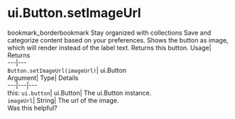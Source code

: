  
#  ui.Button.setImageUrl 
bookmark_borderbookmark Stay organized with collections  Save and categorize content based on your preferences.
Shows the button as image, which will render instead of the label text. 
Returns this button.
Usage| Returns  
---|---  
`Button.setImageUrl(imageUrl)`| ui.Button  
Argument| Type| Details  
---|---|---  
this: `ui.button`| ui.Button| The ui.Button instance.  
`imageUrl`| String| The url of the image.  
Was this helpful?
